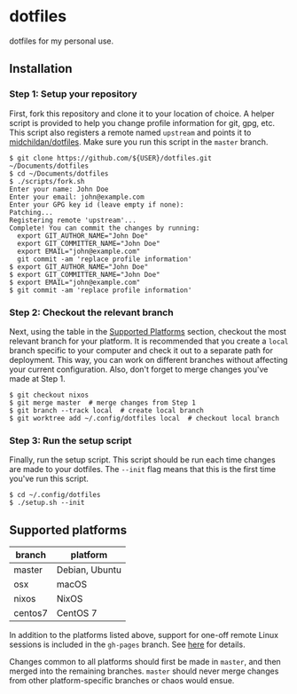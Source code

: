 # dotfiles

dotfiles for my personal use.

## Installation

### Step 1: Setup your repository

First, fork this repository and clone it to your location of choice. A helper
script is provided to help you change profile information for git, gpg, etc.
This script also registers a remote named `upstream` and points it to
[midchildan/dotfiles](https://github.com/midchildan/dotfiles). Make sure you
run this script in the `master` branch.

```console
$ git clone https://github.com/${USER}/dotfiles.git ~/Documents/dotfiles
$ cd ~/Documents/dotfiles
$ ./scripts/fork.sh
Enter your name: John Doe
Enter your email: john@example.com
Enter your GPG key id (leave empty if none):
Patching...
Registering remote 'upstream'...
Complete! You can commit the changes by running:
  export GIT_AUTHOR_NAME="John Doe"
  export GIT_COMMITTER_NAME="John Doe"
  export EMAIL="john@example.com"
  git commit -am 'replace profile information'
$ export GIT_AUTHOR_NAME="John Doe"
$ export GIT_COMMITTER_NAME="John Doe"
$ export EMAIL="john@example.com"
$ git commit -am 'replace profile information'
```

### Step 2: Checkout the relevant branch

Next, using the table in the [Supported Platforms](#supported-platforms)
section, checkout the most relevant branch for your platform. It is recommended
that you create a `local` branch specific to your computer and check it out to
a separate path for deployment. This way, you can work on different branches
without affecting your current configuration.  Also, don't forget to merge
changes you've made at Step 1.

```console
$ git checkout nixos
$ git merge master  # merge changes from Step 1
$ git branch --track local  # create local branch
$ git worktree add ~/.config/dotfiles local  # checkout local branch
```

### Step 3: Run the setup script

Finally, run the setup script. This script should be run each time changes are
made to your dotfiles. The `--init` flag means that this is the first time
you've run this script.

```console
$ cd ~/.config/dotfiles
$ ./setup.sh --init
```

## Supported platforms

|branch |platform      |
|-------|--------------|
|master |Debian, Ubuntu|
|osx    |macOS         |
|nixos  |NixOS         |
|centos7|CentOS 7      |

In addition to the platforms listed above, support for one-off remote Linux
sessions is included in the `gh-pages` branch. See
[here](https://www.midchildan.org/dotfiles) for details.

Changes common to all platforms should first be made in `master`, and then
merged into the remaining branches. `master` should never merge changes from
other platform-specific branches or chaos would ensue.
